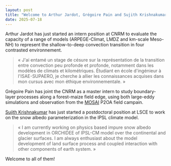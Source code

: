```yaml
---
layout: post
title: "Welcome to Arthur Jardot, Grégoire Pain and Sujith Krishnakumar!"
date: 2025-07-18
---
```


Arthur Jardot has just started an intern position at CNRM to evaluate the capacity of a range of models (ARPEGE-Climat, LMDZ and km-scale Meso-NH) to represent the shallow-to-deep convection transition in four contrasted environnement.
> « J'ai entamé un stage de césure sur la représentation de la transition entre convection peu profonde et profonde, notamment dans les modèles de climats et kilométriques. Étudiant en école d'ingénieur à l'ISAE-SUPAERO, je cherche à allier les connaissances acquises dans mon cursus avec mon éthique environnementale. »


Grégoire Pain has joint the CNRM as a master intern to study boundary-layer processes along a forest-maize field edge, using both large-eddy simulations and observation from the [MOSAI](https://mosai.aeris-data.fr/) P2OA field campain.

[Sujith Krishnakumar](https://scholar.google.com/citations?user=OGX3dmMAAAAJ&hl=en) has just started a postdoctoral position at LSCE to work on the snow albedo parameterization in the IPSL climate model.
> « I am currently working on physics based impure snow albedo development in ORCHIDEE of IPSL-CM model over the continental and glacier surfaces. I am always enthusiast about the model development of land surface process and coupled interaction with other components of earth system. »

Welcome to all of them!

